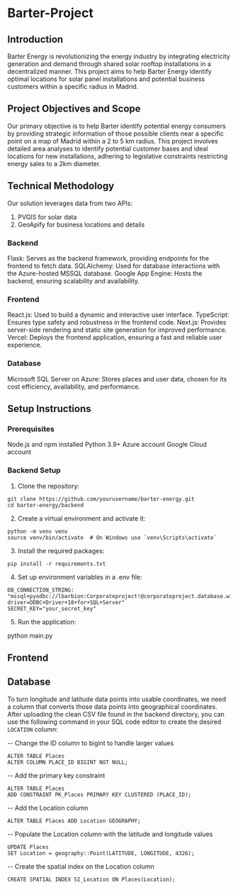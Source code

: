 # Barter-Project
## Introduction
Barter Energy is revolutionizing the energy industry by integrating electricity generation and demand through shared solar rooftop installations in a decentralized manner. This project aims to help Barter Energy identify optimal locations for solar panel installations and potential business customers within a specific radius in Madrid.

## Project Objectives and Scope
Our primary objective is to help Barter identify potential energy consumers by providing strategic information of those possible clients near a specific point on a map of Madrid within a 2 to 5 km radius. This project involves detailed area analyses to identify potential customer bases and ideal locations for new installations, adhering to legislative constraints restricting energy sales to a 2km diameter.

## Technical Methodology
Our solution leverages data from two APIs:
1. PVGIS for solar data
2. GeoApify for business locations and details

### Backend
Flask: Serves as the backend framework, providing endpoints for the frontend to fetch data.
SQLAlchemy: Used for database interactions with the Azure-hosted MSSQL database.
Google App Engine: Hosts the backend, ensuring scalability and availability.

### Frontend
React.js: Used to build a dynamic and interactive user interface.
TypeScript: Ensures type safety and robustness in the frontend code.
Next.js: Provides server-side rendering and static site generation for improved performance.
Vercel: Deploys the frontend application, ensuring a fast and reliable user experience.

### Database
Microsoft SQL Server on Azure: Stores places and user data, chosen for its cost efficiency, availability, and performance.

## Setup Instructions
### Prerequisites
Node.js and npm installed
Python 3.9+
Azure account
Google Cloud account

### Backend Setup
1. Clone the repository:
```
git clone https://github.com/yourusername/barter-energy.git
cd barter-energy/backend
```
2. Create a virtual environment and activate it:
```
python -m venv venv
source venv/bin/activate  # On Windows use `venv\Scripts\activate`
```
3. Install the required packages:
```
pip install -r requirements.txt
```
4. Set up environment variables in a .env file:
```
DB_CONNECTION_STRING: "mssql+pyodbc://lbarbion:Corporateproject!@corporateproject.database.windows.net:1433/CorporateProject?driver=ODBC+Driver+18+for+SQL+Server"
SECRET_KEY="your_secret_key"
```

5. Run the application:

python main.py

## Frontend

## Database

To turn longitude and latitude data points into usable coordinates, we need a column that converts those data points into geographical coordinates. After uploading the clean CSV file found in the backend directory, you can use the following command in your SQL code editor to create the desired `LOCATION` column:

-- Change the ID column to bigint to handle larger values
```
ALTER TABLE Places
ALTER COLUMN PLACE_ID BIGINT NOT NULL;
```
-- Add the primary key constraint
```
ALTER TABLE Places
ADD CONSTRAINT PK_Places PRIMARY KEY CLUSTERED (PLACE_ID);
```
-- Add the Location column
```
ALTER TABLE Places ADD Location GEOGRAPHY;
```
-- Populate the Location column with the latitude and longitude values
```
UPDATE Places
SET Location = geography::Point(LATITUDE, LONGITUDE, 4326);
```
-- Create the spatial index on the Location column
```
CREATE SPATIAL INDEX SI_Location ON Places(Location);
```

